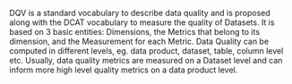 DQV is a standard vocabulary to describe data quality and is proposed along with the DCAT vocabulary to measure the quality of Datasets.
It is based on 3 basic entities: Dimensions, the Metrics that belong to its dimension, and the Measurement for each Metric.
Data Quality can be computed in different levels, eg. data product, dataset, table, column level etc. 
Usually, data quality metrics are measured on a Dataset level and can inform more high level quality metrics on a data product level.
